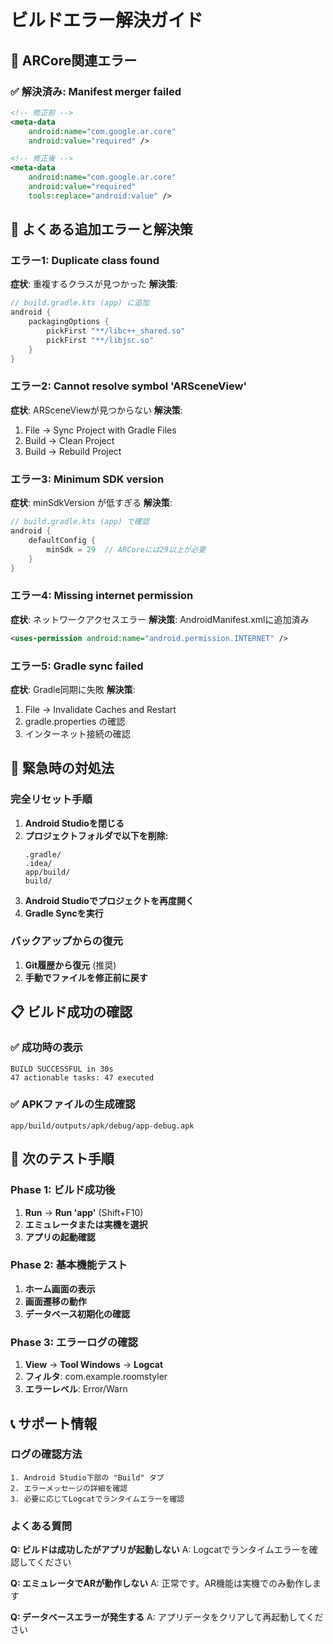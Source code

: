 # ビルドエラー解決ガイド

## 🔧 ARCore関連エラー

### ✅ 解決済み: Manifest merger failed
```xml
<!-- 修正前 -->
<meta-data
    android:name="com.google.ar.core"
    android:value="required" />

<!-- 修正後 -->
<meta-data
    android:name="com.google.ar.core"
    android:value="required"
    tools:replace="android:value" />
```

## 🔧 よくある追加エラーと解決策

### エラー1: Duplicate class found
**症状**: 重複するクラスが見つかった
**解決策**: 
```kotlin
// build.gradle.kts (app) に追加
android {
    packagingOptions {
        pickFirst "**/libc++_shared.so"
        pickFirst "**/libjsc.so"
    }
}
```

### エラー2: Cannot resolve symbol 'ARSceneView'
**症状**: ARSceneViewが見つからない
**解決策**: 
1. File → Sync Project with Gradle Files
2. Build → Clean Project
3. Build → Rebuild Project

### エラー3: Minimum SDK version
**症状**: minSdkVersion が低すぎる
**解決策**: 
```kotlin
// build.gradle.kts (app) で確認
android {
    defaultConfig {
        minSdk = 29  // ARCoreには29以上が必要
    }
}
```

### エラー4: Missing internet permission
**症状**: ネットワークアクセスエラー
**解決策**: AndroidManifest.xmlに追加済み
```xml
<uses-permission android:name="android.permission.INTERNET" />
```

### エラー5: Gradle sync failed
**症状**: Gradle同期に失敗
**解決策**: 
1. File → Invalidate Caches and Restart
2. gradle.properties の確認
3. インターネット接続の確認

## 🚨 緊急時の対処法

### 完全リセット手順
1. **Android Studioを閉じる**
2. **プロジェクトフォルダで以下を削除:**
   ```
   .gradle/
   .idea/
   app/build/
   build/
   ```
3. **Android Studioでプロジェクトを再度開く**
4. **Gradle Syncを実行**

### バックアップからの復元
1. **Git履歴から復元** (推奨)
2. **手動でファイルを修正前に戻す**

## 📋 ビルド成功の確認

### ✅ 成功時の表示
```
BUILD SUCCESSFUL in 30s
47 actionable tasks: 47 executed
```

### ✅ APKファイルの生成確認
```
app/build/outputs/apk/debug/app-debug.apk
```

## 🔄 次のテスト手順

### Phase 1: ビルド成功後
1. **Run** → **Run 'app'** (Shift+F10)
2. **エミュレータまたは実機を選択**
3. **アプリの起動確認**

### Phase 2: 基本機能テスト
1. **ホーム画面の表示**
2. **画面遷移の動作**
3. **データベース初期化の確認**

### Phase 3: エラーログの確認
1. **View** → **Tool Windows** → **Logcat**
2. **フィルタ**: com.example.roomstyler
3. **エラーレベル**: Error/Warn

## 📞 サポート情報

### ログの確認方法
```
1. Android Studio下部の "Build" タブ
2. エラーメッセージの詳細を確認
3. 必要に応じてLogcatでランタイムエラーを確認
```

### よくある質問
**Q: ビルドは成功したがアプリが起動しない**
A: Logcatでランタイムエラーを確認してください

**Q: エミュレータでARが動作しない**
A: 正常です。AR機能は実機でのみ動作します

**Q: データベースエラーが発生する**
A: アプリデータをクリアして再起動してください
